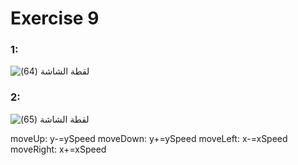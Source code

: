 # Exercise 9


### 1: 
![‏‏لقطة الشاشة (64)](https://user-images.githubusercontent.com/52765342/213193116-144ed1a1-b665-4e8e-b0d5-1e78207e282b.png)


### 2:
![‏‏لقطة الشاشة (65)](https://user-images.githubusercontent.com/52765342/213193148-8a3a608c-dd11-43d3-bfe4-42d280388e02.png)

moveUp: y-=ySpeed
moveDown: y+=ySpeed
moveLeft: x-=xSpeed
moveRight: x+=xSpeed
